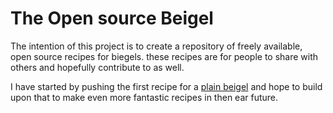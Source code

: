 # The Open source Beigel

The intention of this project is to create a repository of freely available, open source recipes for biegels. these recipes are for people to share with others and hopefully contribute to as well.

I have started by pushing the first recipe for a [plain beigel](https://github.com/opensourcebeigel/opensourcebeigel/blob/master/Recipes/plain.md) and hope to build upon that to make even more fantastic recipes in then ear future.
